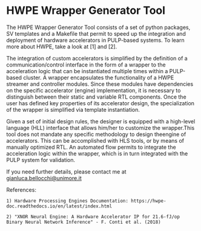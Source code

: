 # HWPE Wrapper Generator Tool
The HWPE Wrapper Generator Tool consists of a set of python packages, SV templates and a Makefile that permit to speed up the 
integration and deployment of hardware accelerators in PULP-based systems. To learn more about HWPE, take a look at [1] and [2].

The integration of custom accelerators is simplified by the definition of a communication/control interface in the form of a wrapper 
to the acceleration logic that can be instantiated multiple times within a PULP-based cluster. A wrapper encapsulates the functionality 
of a HWPE streamer and controller modules. Since these modules have dependencies on the specific accelerator (engine) implementation, it 
is necessary to distinguish between their static and variable RTL components. Once the user has defined key properties of its accelerator 
design, the specialization of the wrapper is simplified via template instantiation.

Given a set of initial design rules, the designer is equipped with a high-level language (HLL) interface that allows him/her to customize 
the wrapper.This tool does not mandate any specific methodology to design theengine of accelerators. This can be accomplished with HLS tools, 
or by means of manually optimized RTL. An automated flow permits to integrate the acceleration logic within the wrapper, which is in turn integrated 
with the PULP system for validation. 

If you need further details, please contact me at <gianluca.bellocchi@unimore.it>

References:

    1) Hardware Processing Engines Documentation: https://hwpe-doc.readthedocs.io/en/latest/index.html

    2) "XNOR Neural Engine: A Hardware Accelerator IP for 21.6-fJ/op Binary Neural Network Inference" - F. Conti et al. (2018)






